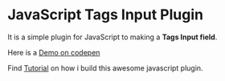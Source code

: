 # JavaScript Tags Input Plugin
It is a simple plugin for JavaScript to making a **Tags Input field**.

Here is a [Demo on codepen](https://codepen.io/iamqamarali/pen/qyawoR)

Find [Tutorial](https://codingfacts.com/create-pure-javascript-plugin/) on how i build this awesome javascript plugin.

